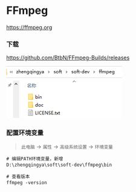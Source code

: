 # FFmpeg

https://ffmpeg.org

### 下载

https://github.com/BtbN/FFmpeg-Builds/releases

![img.png](images/ffmpeg-dir.png)

### 配置环境变量

> `此电脑` -> `属性` -> `高级系统设置` -> `环境变量`

```
# 编辑PATH环境变量，新增
D:\zhengqingya\soft\soft-dev\ffmpeg\bin
```

```shell
# 查看版本
ffmpeg -version
```